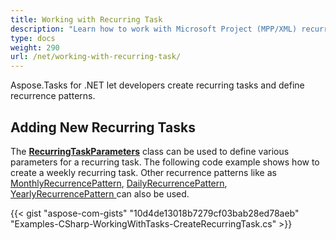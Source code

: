```yaml
---
title: Working with Recurring Task
description: "Learn how to work with Microsoft Project (MPP/XML) recurring tasks and recurrence patterns using Aspose.Tasks for .NET."
type: docs
weight: 290
url: /net/working-with-recurring-task/
---
```


Aspose.Tasks for .NET let developers create recurring tasks and define recurrence patterns.

## **Adding New Recurring Tasks**
The [**RecurringTaskParameters**](https://reference.aspose.com/tasks/net/aspose.tasks/RecurringTaskParameters) class can be used to define various parameters for a recurring task. The following code example shows how to create a weekly recurring task. Other recurrence patterns like as [MonthlyRecurrencePattern](https://reference.aspose.com/tasks/net/aspose.tasks/monthlyrecurrencepattern), [DailyRecurrencePattern](https://reference.aspose.com/tasks/net/aspose.tasks/DailyRecurrencePattern), [YearlyRecurrencePattern ](https://reference.aspose.com/tasks/net/aspose.tasks/YearlyRecurrencePattern)can also be used.

{{< gist "aspose-com-gists" "10d4de13018b7279cf03bab28ed78aeb" "Examples-CSharp-WorkingWithTasks-CreateRecurringTask.cs" >}}
